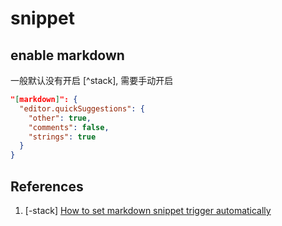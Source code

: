 # snippet

## enable markdown

一般默认没有开启 [^stack], 需要手动开启

```json
"[markdown]": {
  "editor.quickSuggestions": {
    "other": true,
    "comments": false,
    "strings": true
  }
}
```

## References

1. [-stack] [How to set markdown snippet trigger automatically](https://stackoverflow.com/questions/43639841/how-to-set-markdown-snippet-trigger-automatically)
